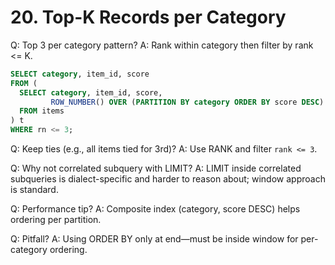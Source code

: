 # 20. Top-K Records per Category

Q: Top 3 per category pattern?
A: Rank within category then filter by rank <= K.
```sql
SELECT category, item_id, score
FROM (
  SELECT category, item_id, score,
         ROW_NUMBER() OVER (PARTITION BY category ORDER BY score DESC) AS rn
  FROM items
) t
WHERE rn <= 3;
```

Q: Keep ties (e.g., all items tied for 3rd)?
A: Use RANK and filter `rank <= 3`.

Q: Why not correlated subquery with LIMIT? 
A: LIMIT inside correlated subqueries is dialect-specific and harder to reason about; window approach is standard.

Q: Performance tip?
A: Composite index (category, score DESC) helps ordering per partition.

Q: Pitfall?
A: Using ORDER BY only at end—must be inside window for per-category ordering.
